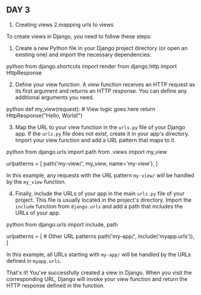 ## DAY 3
1. Creating views
2.mapping urls to views

To create views in Django, you need to follow these steps:

1. Create a new Python file in your Django project directory (or open an existing one) and import the necessary dependencies:

python
from django.shortcuts import render
from django.http import HttpResponse


2. Define your view function. A view function receives an HTTP request as its first argument and returns an HTTP response. You can define any additional arguments you need.

python
def my_view(request):
    # View logic goes here
    return HttpResponse("Hello, World!")


3. Map the URL to your view function in the `urls.py` file of your Django app. If the `urls.py` file does not exist, create it in your app's directory. Import your view function and add a URL pattern that maps to it.

python
from django.urls import path
from .views import my_view

urlpatterns = [
    path('my-view/', my_view, name='my-view'),
]


In this example, any requests with the URL pattern `my-view/` will be handled by the `my_view` function.

4. Finally, include the URLs of your app in the main `urls.py` file of your project. This file is usually located in the project's directory. Import the `include` function from `django.urls` and add a path that includes the URLs of your app.

python
from django.urls import include, path

urlpatterns = [
    # Other URL patterns
    path('my-app/', include('myapp.urls')),
]


In this example, all URLs starting with `my-app/` will be handled by the URLs defined in `myapp.urls`.

That's it! You've successfully created a view in Django. When you visit the corresponding URL, Django will invoke your view function and return the HTTP response defined in the function.
